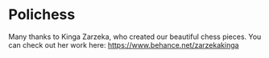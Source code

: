 # Polichess
Many thanks to Kinga Zarzeka, who created our beautiful chess pieces. 
You can check out her work here: https://www.behance.net/zarzekakinga